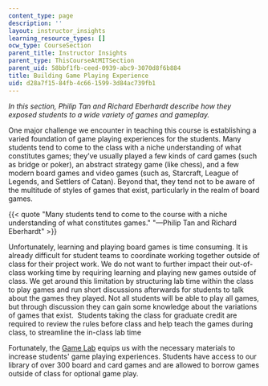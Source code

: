 ```yaml
---
content_type: page
description: ''
layout: instructor_insights
learning_resource_types: []
ocw_type: CourseSection
parent_title: Instructor Insights
parent_type: ThisCourseAtMITSection
parent_uid: 58bbf1fb-ceed-0939-abc9-3070d8f6b884
title: Building Game Playing Experience
uid: d28a7f15-84fb-4c66-1599-3d84ac739fb1
---
```


_In this section, Philip Tan and Richard Eberhardt describe how they exposed students to a wide variety of games and gameplay._

One major challenge we encounter in teaching this course is establishing a varied foundation of game playing experiences for the students. Many students tend to come to the class with a niche understanding of what constitutes games; they’ve usually played a few kinds of card games (such as bridge or poker), an abstract strategy game (like chess), and a few modern board games and video games (such as, Starcraft, League of Legends, and Settlers of Catan). Beyond that, they tend not to be aware of the multitude of styles of games that exist, particularly in the realm of board games.

{{< quote "Many students tend to come to the course with a niche understanding of what constitutes games." "—Philip Tan and Richard Eberhardt" >}}

Unfortunately, learning and playing board games is time consuming. It is already difficult for student teams to coordinate working together outside of class for their project work. We do not want to further impact their out-of-class working time by requiring learning and playing new games outside of class. We get around this limitation by structuring lab time within the class to play games and run short discussions afterwards for students to talk about the games they played. Not all students will be able to play all games, but through discussion they can gain some knowledge about the variations of games that exist.  Students taking the class for graduate credit are required to review the rules before class and help teach the games during class, to streamline the in-class lab time

Fortunately, the [Game Lab](http://gamelab.mit.edu) equips us with the necessary materials to increase students' game playing experiences. Students have access to our library of over 300 board and card games and are allowed to borrow games outside of class for optional game play.